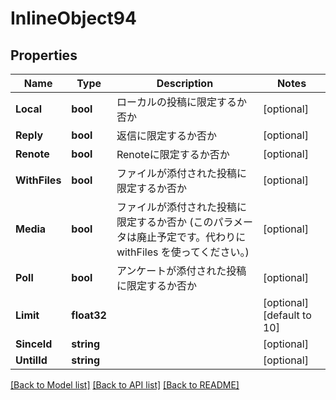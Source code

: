# InlineObject94

## Properties

Name | Type | Description | Notes
------------ | ------------- | ------------- | -------------
**Local** | **bool** | ローカルの投稿に限定するか否か | [optional] 
**Reply** | **bool** | 返信に限定するか否か | [optional] 
**Renote** | **bool** | Renoteに限定するか否か | [optional] 
**WithFiles** | **bool** | ファイルが添付された投稿に限定するか否か | [optional] 
**Media** | **bool** | ファイルが添付された投稿に限定するか否か (このパラメータは廃止予定です。代わりに withFiles を使ってください。) | [optional] 
**Poll** | **bool** | アンケートが添付された投稿に限定するか否か | [optional] 
**Limit** | **float32** |  | [optional] [default to 10]
**SinceId** | **string** |  | [optional] 
**UntilId** | **string** |  | [optional] 

[[Back to Model list]](../README.md#documentation-for-models) [[Back to API list]](../README.md#documentation-for-api-endpoints) [[Back to README]](../README.md)


